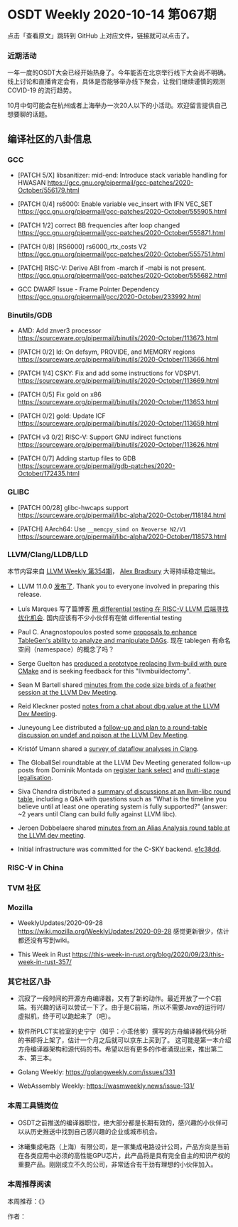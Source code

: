 # OSDT Weekly 2020-10-14 第067期

点击「查看原文」跳转到 GitHub 上对应文件，链接就可以点击了。

### 近期活动

一年一度的OSDT大会已经开始热身了。今年能否在北京举行线下大会尚不明确。线上讨论和直播肯定会有，具体是否能够举办线下聚会，让我们继续谨慎的观测 COVID-19 的流行趋势。

10月中旬可能会在杭州或者上海举办一次20人以下的小活动。欢迎留言提供自己想要聊的话题。

## 编译社区的八卦信息

### GCC

- [PATCH 5/X] libsanitizer: mid-end: Introduce stack variable handling for HWASAN
  https://gcc.gnu.org/pipermail/gcc-patches/2020-October/556179.html

- [PATCH 0/4] rs6000: Enable variable vec_insert with IFN VEC_SET
  https://gcc.gnu.org/pipermail/gcc-patches/2020-October/555905.html

- [PATCH 1/2] correct BB frequencies after loop changed
  https://gcc.gnu.org/pipermail/gcc-patches/2020-October/555871.html

- [PATCH 0/8] [RS6000] rs6000_rtx_costs V2
  https://gcc.gnu.org/pipermail/gcc-patches/2020-October/555751.html

- [PATCH] RISC-V: Derive ABI from -march if -mabi is not present.
  https://gcc.gnu.org/pipermail/gcc-patches/2020-October/555682.html

- GCC DWARF Issue - Frame Pointer Dependency
  https://gcc.gnu.org/pipermail/gcc/2020-October/233992.html

### Binutils/GDB

- AMD: Add znver3 processor
  https://sourceware.org/pipermail/binutils/2020-October/113673.html    

- [PATCH 0/2] ld: On defsym, PROVIDE, and MEMORY regions
  https://sourceware.org/pipermail/binutils/2020-October/113666.html

- [PATCH 1/4] CSKY: Fix and add some instructions for VDSPV1.
  https://sourceware.org/pipermail/binutils/2020-October/113669.html

- [PATCH 0/5] Fix gold on x86
  https://sourceware.org/pipermail/binutils/2020-October/113653.html

- [PATCH 0/2] gold: Update ICF
  https://sourceware.org/pipermail/binutils/2020-October/113659.html

- [PATCH v3 0/2] RISC-V: Support GNU indirect functions
  https://sourceware.org/pipermail/binutils/2020-October/113626.html

- [PATCH 0/7] Adding startup files to GDB
  https://sourceware.org/pipermail/gdb-patches/2020-October/172435.html

### GLIBC

- [PATCH 00/28] glibc-hwcaps support
  https://sourceware.org/pipermail/libc-alpha/2020-October/118184.html

- [PATCH] AArch64: Use `__memcpy_simd on Neoverse N2/V1`
  https://sourceware.org/pipermail/libc-alpha/2020-October/118573.html

### LLVM/Clang/LLDB/LLD

本节内容来自 [LLVM Weekly 第354期](http://llvmweekly.org/issue/354)，
[Alex Bradbury](https://www.linkedin.com/in/alex-bradbury/) 大哥持续稳定输出。

- LLVM 11.0.0 [发布了](http://lists.llvm.org/pipermail/llvm-dev/2020-October/145750.html).
  Thank you to everyone involved in preparing this release.

- Luís Marques 写了篇博客 [用 differential testing 在 RISC-V LLVM 后端寻找优化机会](https://www.lowrisc.org/blog/2020/10/how-we-used-differential-testing-to-rapidly-find-and-fix-missed-optimisation-opportunities-in-llvms-risc-v-backend/).
  国内应该有不少小伙伴有在做 differential testing

* Paul C. Anagnostopoulos posted some [proposals to enhance TableGen's ability to analyze and manipulate DAGs](http://lists.llvm.org/pipermail/llvm-dev/2020-October/145740.html).
  现在 tablegen 有命名空间（namespace）的概念了吗？

* Serge Guelton has [produced a prototype replacing llvm-build with pure CMake](http://lists.llvm.org/pipermail/llvm-dev/2020-October/145718.html) and is seeking feedback for this "llvmbuildectomy".

* Sean M Bartell shared [minutes from the code size birds of a feather session at the LLVM Dev Meeting](http://lists.llvm.org/pipermail/llvm-dev/2020-October/145639.html).

* Reid Kleckner posted [notes from a chat about dbg.value at the LLVM Dev Meeting](http://lists.llvm.org/pipermail/llvm-dev/2020-October/145697.html).

* Juneyoung Lee distributed a [follow-up and plan to a round-table discussion on undef and poison at the LLVM Dev Meeting](http://lists.llvm.org/pipermail/llvm-dev/2020-October/145692.html).

* Kristóf Umann shared a [survey of dataflow analyses in Clang](http://lists.llvm.org/pipermail/cfe-dev/2020-October/066937.html).

* The GlobalISel roundtable at the LLVM Dev Meeting generated follow-up posts from Dominik Montada on [register bank
select](http://lists.llvm.org/pipermail/llvm-dev/2020-October/145656.html) and [multi-stage legalisation](http://lists.llvm.org/pipermail/llvm-dev/2020-October/145654.html).

* Siva Chandra distributed a [summary of discussions at an llvm-libc round table](http://lists.llvm.org/pipermail/libc-dev/2020-October/000210.html), including a Q&A with questions such as "What is the timeline you believe until at least one operating system is fully supported?" (answer: ~2 years until Clang can build fully against LLVM libc).

* Jeroen Dobbelaere shared [minutes from an Alias Analysis round table at the LLVM dev meeting](http://lists.llvm.org/pipermail/llvm-dev/2020-October/145640.html).

* Initial infrastructure was committed for the C-SKY backend.
  [e1c38dd](https://reviews.llvm.org/rGe1c38dd55d9).

### RISC-V in China

### TVM 社区

### Mozilla

- WeeklyUpdates/2020-09-28
  https://wiki.mozilla.org/WeeklyUpdates/2020-09-28
  感觉更新很少，估计都还没有写到wiki。

- This Week in Rust
  https://this-week-in-rust.org/blog/2020/09/23/this-week-in-rust-357/

### 其它社区八卦

- 沉寂了一段时间的开源方舟编译器，又有了新的动作。最近开放了一个C前端。有兴趣的话可以尝试一下了。由于是C前端，所以不需要Java的运行时/虚拟机，终于可以跑起来了（吧）。

- 软件所PLCT实验室的史宁宁（知乎：小乖他爹）撰写的方舟编译器代码分析的书即将上架了，估计一个月之后就可以京东上买到了。
  这可能是第一本介绍方舟编译器架构和源代码的书。希望以后有更多的作者涌现出来，推出第二本、第三本。

- Golang Weekly:
  https://golangweekly.com/issues/331

- WebAssembly Weekly:
  https://wasmweekly.news/issue-131/

### 本周工具链岗位

- OSDT之前推送的编译器职位，绝大部分都是长期有效的，感兴趣的小伙伴可以从历史推送中找到自己感兴趣的企业或城市机会。

- 沐曦集成电路（上海）有限公司，是一家集成电路设计公司，产品方向是当前在各类应用中必须的高性能GPU芯片，此产品将是具有完全自主的知识产权的重要产品。刚刚成立不久的公司，非常适合有干劲有理想的小伙伴加入。

### 本周推荐阅读

本周推荐：《》

作者：
